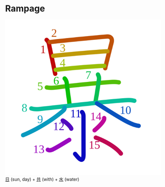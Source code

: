 # Rampage
![暴](../kanji-colorize/66b4.svg)
[日](日.md) (sun, day) + [共](共.md) (with) + [水](水.md) (water) 